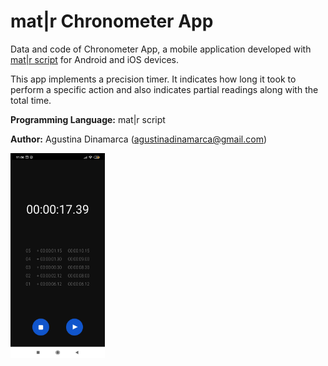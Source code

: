 # mat|r Chronometer App
Data and code of Chronometer App, a mobile application developed with [mat|r script](https://www.matrproject.com/) for Android and iOS devices.

This app implements a precision timer. It indicates how long it took to perform a specific action and also indicates partial readings along with the total time.

**Programming Language:** mat|r script

**Author:** Agustina Dinamarca (agustinadinamarca@gmail.com)

<img src="Images/img.jpg" width="30%" height="30%">
